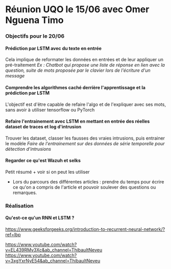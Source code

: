 # Réunion UQO le 15/06 avec Omer Nguena Timo

### Objectifs pour le 20/06

#### Prédiction par LSTM avec du texte en entrée  
Cela implique de reformater les données en entrées et de leur appliquer un pré-traitement
*Ex : Chatbot qui propose une liste de réponse en lien avec la question, suite de mots proposée par le clavier lors de l'écriture d'un message*

#### Comprendre les algorithmes caché derrière l'apprentissage et la prédiction par LSTM
L'objectif est d'être capable de refaire l'algo et de l'expliquer avec ses mots, sans avoir à utiliser tensorflow ou PyTorch

#### Refaire l'entrainement avec LSTM en mettant en entrée des réelles dataset de traces et log d'intrusion
Trouver les dataset, classer les fausses des vraies intrusions, puis entrainer le modèle
*Faire de l'entrainement sur des données de série temporelle pour détection d'intrusions*

#### Regarder ce qu'est Wazuh et selks
Petit résumé + voir si on peut les utiliser

- Lors du parcours des différentes articles : prendre du temps pour écrire ce qu'on a compris de l'article et pouvoir soulever des questions ou remarques.

### Réalisation

#### Qu'est-ce qu'un RNN et LSTM ?
https://www.geeksforgeeks.org/introduction-to-recurrent-neural-network/?ref=lbp  

https://www.youtube.com/watch?v=EL439RMv3Xc&ab_channel=ThibaultNeveu  
https://www.youtube.com/watch?v=3xgYxrNyE54&ab_channel=ThibaultNeveu  

